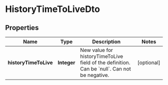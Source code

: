 

# HistoryTimeToLiveDto

## Properties

Name | Type | Description | Notes
------------ | ------------- | ------------- | -------------
**historyTimeToLive** | **Integer** | New value for historyTimeToLive field of the definition. Can be &#x60;null&#x60;. Can not be negative. |  [optional]



